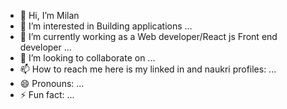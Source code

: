 - 👋 Hi, I’m Milan
- 👀 I’m interested in Building applications ...
- 🌱 I’m currently working as a Web developer/React js Front end developer ...
- 💞️ I’m looking to collaborate on ...
- 📫 How to reach me  here is my linked in and naukri profiles: ...
- 😄 Pronouns: ...
- ⚡ Fun fact: ...

<!---
SDEmilan/SDEmilan is a ✨ special ✨ repository because its `README.md` (this file) appears on your GitHub profile.
You can click the Preview link to take a look at your changes.
--->

